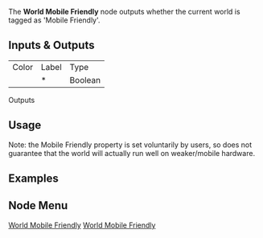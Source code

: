 <languages></languages> <translate> The **World Mobile Friendly** node
outputs whether the current world is tagged as 'Mobile Friendly'.

## Inputs & Outputs

|       |       |         |
|-------|-------|---------|
| Color | Label | Type    |
|       | \*    | Boolean |

Outputs

## Usage

Note: the Mobile Friendly property is set voluntarily by users, so does
not guarantee that the world will actually run well on weaker/mobile
hardware.

## Examples

## Node Menu

</translate>

[World Mobile Friendly](Category:Protoflux{{#translation:}} "wikilink")
[World Mobile
Friendly](Category:Protoflux:World{{#translation:}} "wikilink")